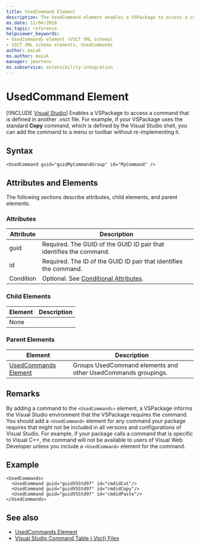 ```yaml
---
title: UsedCommand Element
description: The UsedCommand element enables a VSPackage to access a command that is defined in another .vsct file.
ms.date: 11/04/2016
ms.topic: reference
helpviewer_keywords:
- UsedCommands element (VSCT XML schema)
- VSCT XML schema elements, UsedCommands
author: maiak
ms.author: maiak
manager: jmartens
ms.subservice: extensibility-integration
---
```

# UsedCommand Element

 [!INCLUDE [Visual Studio](~/includes/applies-to-version/vs-windows-only.md)]
Enables a VSPackage to access a command that is defined in another .vsct file. For example, if your VSPackage uses the standard **Copy** command, which is defined by the Visual Studio shell, you can add the command to a menu or toolbar without re-implementing it.

## Syntax

```
<UsedCommand guid="guidMyCommandGroup" id="MyCommand" />
```

## Attributes and Elements
 The following sections describe attributes, child elements, and parent elements.

### Attributes

|Attribute|Description|
|---------------|-----------------|
|guid|Required. The GUID of the GUID ID pair that identifies the command.|
|id|Required. The ID of the GUID ID pair that identifies the command.|
|Condition|Optional. See [Conditional Attributes](../extensibility/vsct-xml-schema-conditional-attributes.md).|

### Child Elements

|Element|Description|
|-------------|-----------------|
|None||

### Parent Elements

|Element|Description|
|-------------|-----------------|
|[UsedCommands Element](../extensibility/usedcommands-element.md)|Groups UsedCommand elements and other UsedCommands groupings.|

## Remarks
 By adding a command to the `<UsedCommands>` element, a VSPackage informs the Visual Studio environment that the VSPackage requires the command. You should add a `<UsedCommand>` element for any command your package requires that might not be included in all versions and configurations of Visual Studio. For example, if your package calls a command that is specific to Visual C++, the command will not be available to users of Visual Web Developer unless you include a `<UsedCommand>` element for the command.

## Example

```
<UsedCommands>
  <UsedCommand guid="guidVSStd97" id="cmdidCut"/>
  <UsedCommand guid="guidVSStd97" id="cmdidCopy"/>
  <UsedCommand guid="guidVSStd97" id="cmdidPaste"/>
</UsedCommands>
```

## See also
- [UsedCommands Element](../extensibility/usedcommands-element.md)
- [Visual Studio Command Table (.Vsct) Files](../extensibility/internals/visual-studio-command-table-dot-vsct-files.md)
